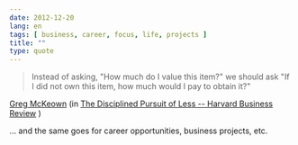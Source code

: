 ```yaml
---
date: 2012-12-20
lang: en
tags: [ business, career, focus, life, projects ]
title: ""
type: quote
---
```


> Instead of asking, "How much do I value this item?" we should ask "If
> I did not own this item, how much would I pay to obtain it?"

[Greg McKeown](http://gregmckeown.com/) (in [The Disciplined Pursuit of
Less -- Harvard Business
Review](http://blogs.hbr.org/cs/2012/08/the_disciplined_pursuit_of_less.html)
)

... and the same goes for career opportunities, business projects, etc.


